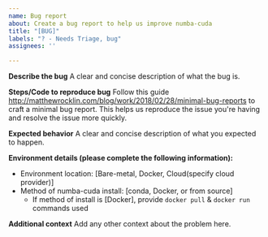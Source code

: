 ```yaml
---
name: Bug report
about: Create a bug report to help us improve numba-cuda
title: "[BUG]"
labels: "? - Needs Triage, bug"
assignees: ''

---
```


**Describe the bug**
A clear and concise description of what the bug is.

**Steps/Code to reproduce bug**
Follow this guide http://matthewrocklin.com/blog/work/2018/02/28/minimal-bug-reports to craft a minimal bug report. This helps us reproduce the issue you're having and resolve the issue more quickly.

**Expected behavior**
A clear and concise description of what you expected to happen.

**Environment details (please complete the following information):**
 - Environment location: [Bare-metal, Docker, Cloud(specify cloud provider)]
 - Method of numba-cuda install: [conda, Docker, or from source]
   - If method of install is [Docker], provide `docker pull` & `docker run` commands used


**Additional context**
Add any other context about the problem here.
